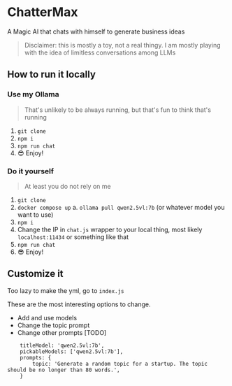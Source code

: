# ChatterMax

A Magic AI that chats with himself to generate business ideas

> Disclaimer: this is mostly a toy, not a real thingy. I am mostly playing with the idea of limitless conversations among LLMs


## How to run it locally

### Use my Ollama

> That's unlikely to be always running, but that's fun to think that's running

1. `git clone`
2. `npm i`
3. `npm run chat`
4. 😎 Enjoy!


### Do it yourself

> At least you do not rely on me

1. `git clone`
2. `docker compose up`
    a. `ollama pull qwen2.5vl:7b` (or whatever model you want to use)
3. `npm i`
4. Change the IP in `chat.js` wrapper to your local thing, most likely `localhost:11434` or something like that
5. `npm run chat`
6. 😎 Enjoy!


## Customize it

Too lazy to make the yml, go to `index.js`

These are the most interesting options to change. 
- Add and use models
- Change the topic prompt
- Change other prompts [TODO]

```
    titleModel: 'qwen2.5vl:7b',
    pickableModels: ['qwen2.5vl:7b'],
    prompts: {
        topic: 'Generate a random topic for a startup. The topic should be no longer than 80 words.',
    }
```

